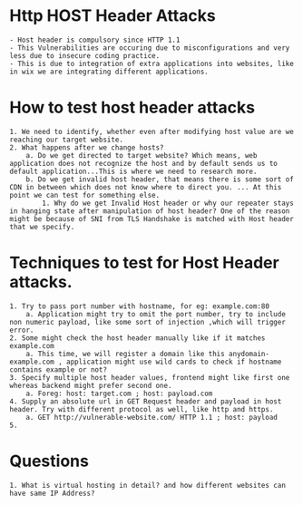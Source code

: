 # Http HOST Header Attacks
	- Host header is compulsory since HTTP 1.1
	- This Vulnerabilities are occuring due to misconfigurations and very less due to insecure coding practice.
	- This is due to integration of extra applications into websites, like in wix we are integrating different applications.

# How to test host header attacks
	1. We need to identify, whether even after modifying host value are we reaching our target website.
	2. What happens after we change hosts?
		a. Do we get directed to target website? Which means, web application does not recognize the host and by default sends us to  default application...This is where we need to research more.
		b. Do we get invalid host header, that means there is some sort of CDN in between which does not know where to direct you. ... At this point we can test for something else. 
			1. Why do we get Invalid Host header or why our repeater stays in hanging state after manipulation of host header? One of the reason might be because of SNI from TLS Handshake is matched with Host header that we specify.

# Techniques to test for Host Header attacks.
	1. Try to pass port number with hostname, for eg: example.com:80
		a. Application might try to omit the port number, try to include non numeric payload, like some sort of injection ,which will trigger error.
	2. Some might check the host header manually like if it matches example.com
		a. This time, we will register a domain like this anydomain-example.com , application might use wild cards to check if hostname contains example or not?
	3. Specify multiple host header values, frontend might like first one whereas backend might prefer second one.
		a. Foreg: host: target.com ; host: payload.com
	4. Supply an absolute url in GET Request header and payload in host header. Try with different protocol as well, like http and https.
		a. GET http://vulnerable-website.com/ HTTP 1.1 ; host: payload
	5. 

# Questions
	1. What is virtual hosting in detail? and how different websites can have same IP Address?
